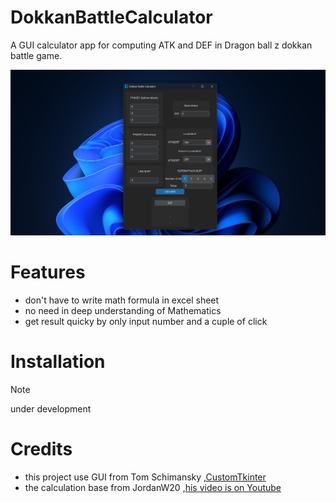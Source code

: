 # DokkanBattleCalculator
A GUI calculator app for computing ATK and DEF in Dragon ball z dokkan battle game.

<img src="https://github.com/aManWithHand/DokkanBattleCalculator/blob/develop/pic/DBCv0.7.png" >

# Features
- don't have to write math formula in excel sheet
- no need in deep understanding of Mathematics
- get result quicky by only input number and a cuple of click

# Installation
> [!Note]
> under development 

# Credits
- this project use GUI from Tom Schimansky ,[CustomTkinter](https://github.com/TomSchimansky/CustomTkinter)
- the calculation base from JordanW20 ,[his video is on Youtube](https://www.youtube.com/watch?v=o_jfRTluzPg)
